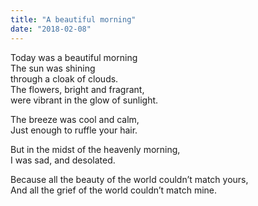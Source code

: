 ```yaml
---
title: "A beautiful morning"
date: "2018-02-08"
---
```


Today was a beautiful morning  
The sun was shining  
through a cloak of clouds.  
The flowers, bright and fragrant,  
were vibrant in the glow of sunlight.

The breeze was cool and calm,  
Just enough to ruffle your hair.

But in the midst of the heavenly morning,  
I was sad, and desolated.

Because all the beauty of the world couldn’t match yours,  
And all the grief of the world couldn’t match mine.